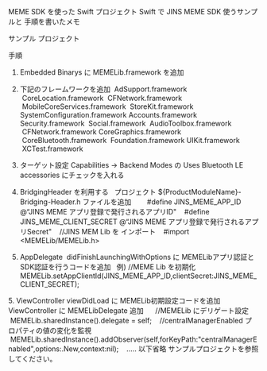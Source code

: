 MEME SDK を使った Swift プロジェクト
Swift で JINS MEME SDK 使うサンプルと 手順を書いたメモ

サンプル プロジェクト


手順
1. Embedded Binarys に MEMELib.framework を追加

2. 下記のフレームワークを追加
 AdSupport.framework
 CoreLocation.framework 
 CFNetwork.framework
 MobileCoreServices.framework 
 StoreKit.framework
SystemConfiguration.framework
Accounts.framework
Security.framework 
 Social.framework 
 AudioToolbox.framework 
 CFNetwork.framework
CoreGraphics.framework 
 CoreBluetooth.framework 
 Foundation.framework
UIKit.framework 
 XCTest.framework

2. ターゲット設定 Capabilities -> Backend Modes の Uses Bluetooth LE accessories にチェックを入れる

3. BridgingHeader を利用する 
  プロジェクト ${ProductModuleName}-Bridging-Header.h ファイルを追加
   
   #define JINS_MEME_APP_ID @“JINS MEME アプリ登録で発行されるアプリID"
   #define JINS_MEME_CLIENT_SECRET @“JINS MEME アプリ登録で発行されるアプリSecret"
   //JINS MEM Lib を インポート
   #import <MEMELib/MEMELib.h>

4. AppDelegate  didFinishLaunchingWithOptions に MEMELibアプリ認証とSDK認証を行うコードを追加 
  例) //MEME Lib を初期化
  MEMELib.setAppClientId(JINS_MEME_APP_ID,clientSecret:JINS_MEME_CLIENT_SECRET);

5. ViewController viewDidLoad に MEMELib初期設定コードを追加
  ViewController に MEMELibDelegate 追加
  
   //MEMELib にデリゲート設定
   MEMELib.sharedInstance().delegate = self;
   //centralManagerEnabled プロパティの値の変化を監視
   MEMELib.sharedInstance().addObserver(self,forKeyPath:"centralManagerEnabled",options:.New,context:nil);
   ….. 以下省略 サンプルプロジェクトを参照してください。

